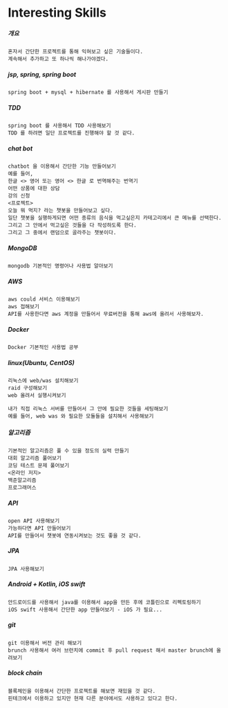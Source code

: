 # Interesting Skills

##### 개요
    혼자서 간단한 프로젝트를 통해 익혀보고 싶은 기술들이다.
    계속해서 추가하고 또 하나씩 해나가야겠다.
   
##### jsp, spring, spring boot
    spring boot + mysql + hibernate 를 사용해서 게시판 만들기

##### TDD
    spring boot 를 사용해서 TDD 사용해보기
    TDD 를 하려면 일단 프로젝트를 진행해야 할 것 같다.

##### chat bot
    chatbot 을 이용해서 간단한 기능 만들어보기
    예를 들어,
    한글 <> 영어 또는 영어 <> 한글 로 번역해주는 번역기
    어떤 상품에 대한 상담
    강의 신청
    <프로젝트>
    오늘 뭐 먹지? 라는 챗봇을 만들어보고 싶다.
    일단 챗봇을 실행하게되면 어떤 종류의 음식을 먹고싶은지 카테고리에서 큰 메뉴를 선택한다.
    그리고 그 안에서 먹고싶은 것들을 다 작성하도록 한다.
    그리고 그 중에서 랜덤으로 골라주는 챗봇이다.

##### MongoDB
    mongodb 기본적인 명령어나 사용법 알아보기

##### AWS
    aws could 서비스 이용해보기
    aws 접해보기
    API를 사용한다면 aws 계정을 만들어서 무료버전을 통해 aws에 올려서 사용해보자.
    
##### Docker
    Docker 기본적인 사용법 공부

##### linux(Ubuntu, CentOS)
    리눅스에 web/was 설치해보기
    raid 구성해보기
    web 올려서 실행시켜보기
    
    내가 직접 리눅스 서버를 만들어서 그 안에 필요한 것들을 세팅해보기
    예를 들어, web was 와 필요한 모듈들을 설치해서 사용해보기
    
##### 알고리즘
    기본적인 알고리즘은 풀 수 있을 정도의 실력 만들기
    대회 알고리즘 풀어보기
    코딩 테스트 문제 풀어보기
    <온라인 저지>
    백준알고리즘
    프로그래머스
    
##### API
    open API 사용해보기
    가능하다면 API 만들어보기
    API를 만들어서 챗봇에 연동시켜보는 것도 좋을 것 같다.
    
##### JPA
    JPA 사용해보기
    
##### Android + Kotlin, iOS swift
    안드로이드를 사용해서 java를 이용해서 app을 만든 후에 코틀린으로 리펙토링하기
    iOS swift 사용해서 간단한 app 만들어보기 - iOS 가 필요...

##### git
    git 이용해서 버전 관리 해보기
    brunch 사용해서 여러 브런치에 commit 후 pull request 해서 master brunch에 올려보기
    
##### block chain
    블록체인을 이용해서 간단한 프로젝트를 해보면 재밌을 것 같다.
    핀테크에서 이용하고 있지만 현재 다른 분야에서도 사용하고 있다고 한다.

